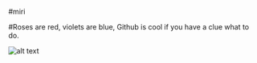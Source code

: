 #miri

#Roses are red, violets are blue, Github is cool if you have a clue what to do.

![alt text](https://github.com/miri-2000/miri/blob/main/Download.jpg)
